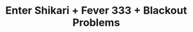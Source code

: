 ---
layout: post
category: concert
title: Enter Shikari + Fever 333 + Blackout Problems
artists: 
- Enter Shikari
- Fever 333
- Blackout Problems
place: 
- Le Trianon
country: France
city: Paris
---